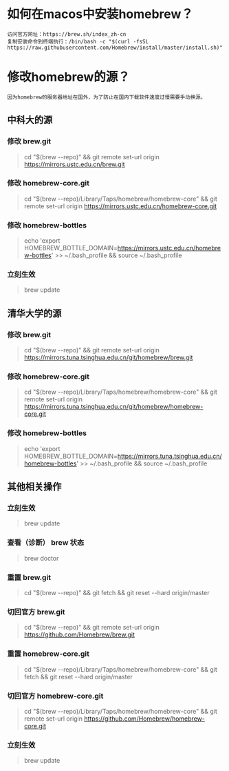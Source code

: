 #  如何在macos中安装homebrew？
    访问官方网址：https://brew.sh/index_zh-cn
    复制安装命令到终端执行：/bin/bash -c "$(curl -fsSL https://raw.githubusercontent.com/Homebrew/install/master/install.sh)"
#  修改homebrew的源？
    因为homebrew的服务器地址在国外，为了防止在国内下载软件速度过慢需要手动换源。
    
## 中科大的源
### 修改 brew.git
> cd "$(brew --repo)" && git remote set-url origin https://mirrors.ustc.edu.cn/brew.git

### 修改 homebrew-core.git
> cd "$(brew --repo)/Library/Taps/homebrew/homebrew-core" && git remote set-url origin https://mirrors.ustc.edu.cn/homebrew-core.git

### 修改 homebrew-bottles
> echo 'export HOMEBREW_BOTTLE_DOMAIN=https://mirrors.ustc.edu.cn/homebrew-bottles' >> ~/.bash_profile && source ~/.bash_profile

### 立刻生效
> brew update

## 清华大学的源
### 修改 brew.git
> cd "$(brew --repo)" && git remote set-url origin https://mirrors.tuna.tsinghua.edu.cn/git/homebrew/brew.git

### 修改 homebrew-core.git
> cd "$(brew --repo)/Library/Taps/homebrew/homebrew-core" && git remote set-url origin https://mirrors.tuna.tsinghua.edu.cn/git/homebrew/homebrew-core.git

### 修改 homebrew-bottles
> echo 'export HOMEBREW_BOTTLE_DOMAIN=https://mirrors.tuna.tsinghua.edu.cn/homebrew-bottles' >> ~/.bash_profile && source ~/.bash_profile

## 其他相关操作
### 立刻生效
> brew update

### 查看（诊断） brew 状态
> brew doctor

### 重置 brew.git
> cd "$(brew --repo)" && git fetch && git reset --hard origin/master

### 切回官方 brew.git
> cd "$(brew --repo)" && git remote set-url origin https://github.com/Homebrew/brew.git

### 重置 homebrew-core.git
> cd "$(brew --repo)/Library/Taps/homebrew/homebrew-core" && git fetch && git reset --hard origin/master

### 切回官方 homebrew-core.git
> cd "$(brew --repo)/Library/Taps/homebrew/homebrew-core" && git remote set-url origin https://github.com/Homebrew/homebrew-core.git

### 立刻生效
> brew update


    
